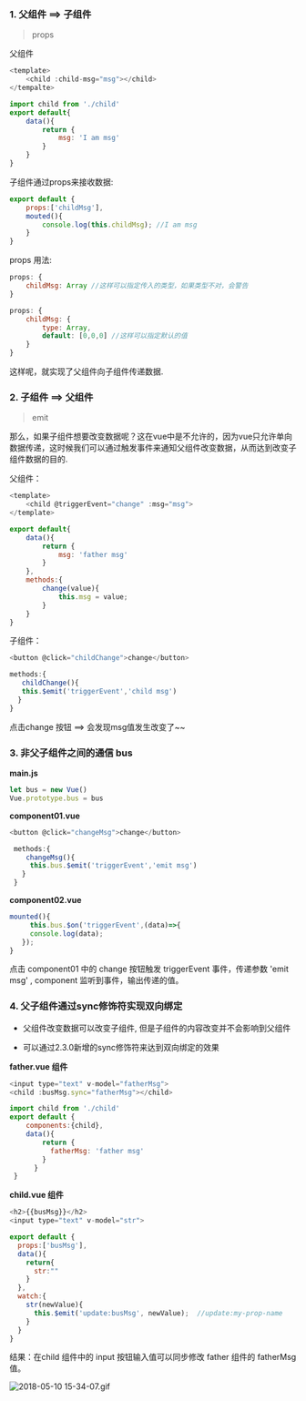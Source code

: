 ### 1. 父组件 ==&gt; 子组件

> props

父组件

```js
<template>
    <child :child-msg="msg"></child>
</tempalte>

import child from './child'
export default{
    data(){
        return {
            msg: 'I am msg'
        }
    }
}
```

子组件通过props来接收数据:

```js
export default {
    props:['childMsg'],
    mouted(){
        console.log(this.childMsg); //I am msg
    }
}
```

props 用法:

```js
props: {
    childMsg: Array //这样可以指定传入的类型，如果类型不对，会警告
}
```

```js
props: {
    childMsg: {
        type: Array,
        default: [0,0,0] //这样可以指定默认的值
    }
}
```

这样呢，就实现了父组件向子组件传递数据.

### 2. 子组件 ==&gt; 父组件

> emit

那么，如果子组件想要改变数据呢？这在vue中是不允许的，因为vue只允许单向数据传递，这时候我们可以通过触发事件来通知父组件改变数据，从而达到改变子组件数据的目的.

父组件：

```js
<template>
    <child @triggerEvent="change" :msg="msg">
</template>

export default{
    data(){
        return {
            msg: 'father msg'
        }
    },
    methods:{
        change(value){
            this.msg = value;
        }
    }
}
```

子组件：

```js
<button @click="childChange">change</button>

methods:{
   childChange(){
   this.$emit('triggerEvent','child msg')
  }
}
```

点击change 按钮 ==&gt; 会发现msg值发生改变了~~

### 3. 非父子组件之间的通信 bus

**main.js**

```js
let bus = new Vue()
Vue.prototype.bus = bus
```

**component01.vue**

```js
<button @click="changeMsg">change</button>

 methods:{
    changeMsg(){
     this.bus.$emit('triggerEvent','emit msg')
   }
 }
```

**component02.vue**

```js
mounted(){
     this.bus.$on('triggerEvent',(data)=>{
     console.log(data);
   });
}
```

点击 component01 中的 change 按钮触发 triggerEvent 事件，传递参数 'emit msg' , component 监听到事件，输出传递的值。

### 4. 父子组件通过sync修饰符实现双向绑定

* 父组件改变数据可以改变子组件, 但是子组件的内容改变并不会影响到父组件

* 可以通过2.3.0新增的sync修饰符来达到双向绑定的效果

**father.vue 组件**

```js
<input type="text" v-model="fatherMsg">
<child :busMsg.sync="fatherMsg"></child>

import child from './child'
export default {
    components:{child},
    data(){
        return {
          fatherMsg: 'father msg'
        }
      }
 }
```

**child.vue 组件**

```js
<h2>{{busMsg}}</h2>
<input type="text" v-model="str">

export default {
  props:['busMsg'],
  data(){
    return{
      str:""
    }
  },
  watch:{
    str(newValue){
      this.$emit('update:busMsg', newValue);  //update:my-prop-name 
    }
  }
}
```

结果：在child 组件中的 input 按钮输入值可以同步修改 father 组件的 fatherMsg 值。

![2018-05-10 15-34-07.gif](https://upload-images.jianshu.io/upload_images/8677726-8c8db5df4a9bd0d2.gif?imageMogr2/auto-orient/strip)

